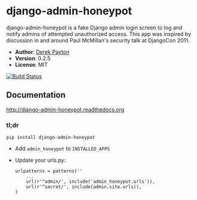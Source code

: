 # django-admin-honeypot

django-admin-honeypot is a fake Django admin login screen to log and notify
admins of attempted unauthorized access. This app was inspired by discussion
in and around Paul McMillan's security talk at DjangoCon 2011.

* **Author**: [Derek Payton](http://dmpayton.com)
* **Version**: 0.2.5
* **License**: MIT

[![Build Status](https://secure.travis-ci.org/dmpayton/django-admin-honeypot.png)](http://travis-ci.org/dmpayton/django-admin-honeypot)

## Documentation

http://django-admin-honeypot.readthedocs.org

### tl;dr

```
pip install django-admin-honeypot
```

* Add `admin_honeypot` to `INSTALLED_APPS`
* Update your urls.py:

    ```
    urlpatterns = patterns(''
        ...
        url(r'^admin/', include('admin_honeypot.urls')),
        url(r'^secret/', include(admin.site.urls)),
    )
    ```
